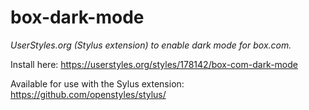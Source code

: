 # box-dark-mode

*UserStyles.org (Stylus extension) to enable dark mode for box.com.*

Install here: https://userstyles.org/styles/178142/box-com-dark-mode

Available for use with the Sylus extension: https://github.com/openstyles/stylus/
